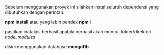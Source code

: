 Sebelum menggunakan proyek ini silahkan instal seluruh dependensi yang dibutuhkan dengan perintah:

**npm install** atau yang lebih pendek **npm i**

pastikan inatalasi berhasil apabila berhasil akan muncul folder/direktori *node_modules*

disini menggunakan database **mongoDb**
